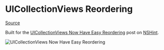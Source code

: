 UICollectionViews Reordering
=============================

[Source](https://github.com/nshintio/uicollectionview-reordering)

Built for the [UICollectionViews Now Have Easy Reordering](http://nshint.io/blog/2015/07/16/uicollectionviews-now-have-easy-reordering/) post on [NSHint](http://nshint.io).

![UICollectionViews Now Have Easy Reordering](http://nshint.io/images/uicollectionview-reordering/4.gif)

